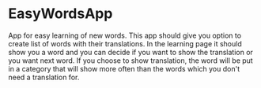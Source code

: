# EasyWordsApp
App for easy learning of new words.
This app should give you option to create list of words with their translations. 
In the learning page it should show you a word and you can decide if you want to show the translation or you want next word.
If you choose to show translation, the word will be put in a category that will show more often 
than the words which you don't need a translation for.
